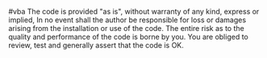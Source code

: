 #vba
The code is provided "as is", without warranty of any kind, express or implied, 
In no event shall the author be responsible for loss or damages arising from the installation or use of the code.
The entire risk as to the quality and performance of the code is borne by you.
You are obliged to review, test and generally assert that the code is OK.

